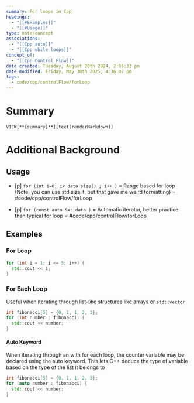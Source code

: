 ```yaml
---
summary: For loops in Cpp
headings:
  - "[[#Examples]]"
  - "[[#Usage]]"
type: note/concept
associations:
  - "[[Cpp auto]]"
  - "[[Cpp while loops]]"
concept_of:
  - "[[Cpp Control Flow]]"
date created: Tuesday, August 20th 2024, 2:05:33 pm
date modified: Friday, May 30th 2025, 4:36:07 pm
tags:
  - code/cpp/controlFlow/forLoop
---
```

# Summary
`VIEW[**{summary}**][text(renderMarkdown)]`

# Additional Background

## Usage
- [p] `for (int i=0; i< data.size() ; i++ )` =  Range based for loop (Note, you can use std size_t, but that gave me weird formatting) = #code/cpp/controlFlow/forLoop
<!--ID: 1751434091685-->

- [p] `for (const auto &x: data )` = Automatic iterator, better practice than typical for loop = #code/cpp/controlFlow/forLoop 
<!--ID: 1751434091689-->


## Examples


### For Loop
```cpp
for (int i = 1; i <= 5; i++) {  
  std::cout << i;  
}
```

### For Each Loop
Useful when iterating through list-like structures like arrays or `std::vector`
```cpp
int fibonacci[5] = {0, 1, 1, 2, 3};  
for (int number : fibonacci) {  
  std::cout << number;  
}
```

#### Auto Keyword
When iterating through an with for each loop, the counter variable may be declared using the auto keyword. This lets C++ deduce the type of variable based on the type of the list it belongs to
```cpp
int fibonacci[5] = {0, 1, 1, 2, 3};  
for (auto number : fibonacci) {  
  std::cout << number;  
}
```